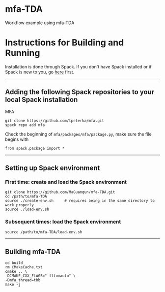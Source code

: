 # mfa-TDA
Workflow example using mfa-TDA

# Instructions for Building and Running

Installation is done through Spack. If you don't have Spack installed or if Spack is new to you, go [here](https://spack.readthedocs.io/en/latest/) first.

-----

## Adding the following Spack repositories to your local Spack installation

MFA
```
git clone https://github.com/tpeterka/mfa.git
spack repo add mfa
```
Check the beginning of `mfa/packages/mfa/package.py`, make sure the file begins with 
```
from spack.package import *
```

-----

## Setting up Spack environment

### First time: create and load the Spack environment

```
git clone https://github.com/MaGuanqun/mfa-TDA.git
cd /path/to/mfa-TDA
source ./create-env.sh     # requires being in the same directory to work properly
source ./load-env.sh
```

### Subsequent times: load the Spack environment

```
source /path/to/mfa-TDA/load-env.sh
```

----

## Building mfa-TDA

```
cd build
rm CMakeCache.txt
cmake .. \
-DCMAKE_CXX_FLAGS="-flto=auto" \
-Dmfa_thread=tbb
make -j
```
